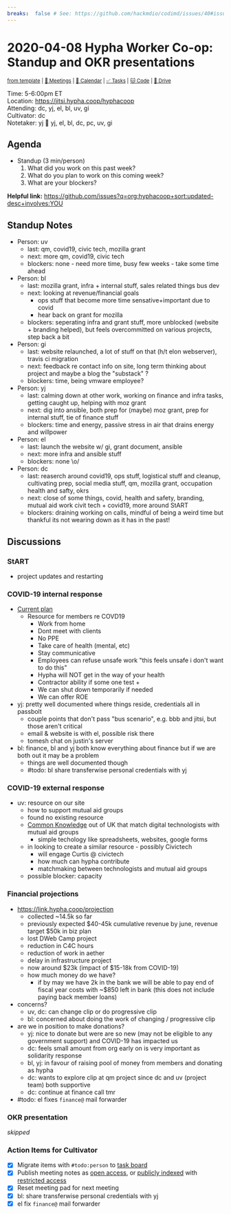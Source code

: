```yaml
---
breaks:  false # See: https://github.com/hackmdio/codimd/issues/40#issuecomment-172927690
---
```

# 2020-04-08 Hypha Worker Co-op: Standup and OKR presentations

<sup>[from template][template] | [:notebook: Meetings][meetings] | [:date: Calendar][calendar] | [:white_check_mark: Tasks][tasks] | [:cat: Code][gh] | [:open_file_folder: Drive][drive]</sup>

Time:       5-6:00pm ET  
Location:   https://jitsi.hypha.coop/hyphacoop  
Attending:  dc, yj, el, bl, uv, gi  
Cultivator: dc  
Notetaker:  yj :raising_hand: yj, el, bl, dc, pc, uv, gi 

## Agenda

- Standup (3 min/person)
  1. What did you work on this past week?
  2. What do you plan to work on this coming week?
  3. What are your blockers?
  
**Helpful link:** https://github.com/issues?q=org:hyphacoop+sort:updated-desc+involves:YOU

## Standup Notes

- Person: uv
	- last: qm, covid19, civic tech, mozilla grant
	- next: more qm, covid19, civic tech
	- blockers: none - need more time, busy few weeks - take some time ahead
- Person: bl
	- last: mozilla grant, infra + internal stuff, sales related things bus dev
	- next: looking at revenue/financial goals
	    - ops stuff that become more time sensative+important due to covid
        - hear back on grant for mozilla
	- blockers: seperating infra and grant stuff, more unblocked (website + branding helped), but feels overcommitted on various projects, step back a bit
- Person: gi
	- last: website relaunched, a lot of stuff on that (h/t elon webserver), travis ci migration
	- next: feedback re contact info on site, long term thinking about project and maybe a blog the "substack" ?
	- blockers: time, being vmware employee?
- Person: yj
	- last: calming down at other work, working on finance and infra tasks, getting caught up, helping with moz grant
	- next: dig into ansible, both prep for (maybe) moz grant, prep for internal stuff, tie of finance stuff 
	- blockers: time and energy, passive stress in air that drains energy and willpower
- Person: el
	- last: launch the website w/ gi, grant document, ansible
	- next: more infra and ansible stuff
	- blockers: none \o/
- Person: dc
	- last: reaserch around covid19, ops stuff, logistical stuff and cleanup, cultivating prep, social media stuff, qm, mozilla grant, occupation health and safty, okrs
	- next: close of some things, covid, health and safety, branding, mutual aid work civit tech + covid19, more around StART
	- blockers: draining working on calls, mindful of being a weird time but thankful its not wearing down as it has in the past!

## Discussions

### StART

- project updates and restarting

### COVID-19 internal response

- [Current plan](https://hackmd.io/EdvBv_45TjW8sq1aKZgKcA?both#)
    - Resource for members re COVD19
        - Work from home
        - Dont meet with clients
        - No PPE
        - Take care of health (mental, etc)
        - Stay communicative
        - Employees can refuse unsafe work "this feels unsafe i don't want to do this"
        - Hypha will NOT get in the way of your health
        - Contractor ability if some one test +
        - We can shut down temporarily if needed
        - We can offer ROE
- yj: pretty well documented where things reside, credentials all in passbolt
    - couple points that don't pass "bus scenario", e.g. bbb and jitsi, but those aren't critical
    - email & website is with el, possible risk there
    - tomesh chat on justin's server
- bl: finance, bl and yj both know everything about finance but if we are both out it may be a problem
    - things are well documented though
    - #todo: bl share transferwise personal credentials with yj

### COVID-19 external response

- uv: resource on our site
    - how to support mutual aid groups
    - found no existing resource
    - [Common Knowledge](https://commonknowledge.coop) out of UK that match digital technologists with mutual aid groups
        - simple techology like spreadsheets, websites, google forms
    - in looking to create a similar resource - possibly Civictech
        - will engage Curtis @ civictech
        - how much can hypha contribute
        - matchmaking between technologists and mutual aid groups
    - possible blocker: capacity

### Financial projections

- https://link.hypha.coop/projection
    - collected ~14.5k so far
    - previously expected $40-45k cumulative revenue by june, revenue target $50k in biz plan
    - lost DWeb Camp project
    - reduction in C4C hours
    - reduction of work in aether
    - delay in infrastructure project
    - now around $23k (impact of $15-18k from COVID-19)
    - how much money do we have?
        - if by may we have 2k in the bank we will be able to pay end of fiscal year costs with ~$850 left in bank (this does not include paying back member loans)
- concerns?
    - uv, dc: can change clip or do progressive clip
    - bl: concerned about doing the work of changing / progressive clip
- are we in position to make donations?
    - yj: nice to donate but were are so new (may not be eligible to any government support) and COVID-19 has impacted us
    - dc: feels small amount from org early on is very important as solidarity response
    - bl, yj: in favour of raising pool of money from members and donating as hypha
    - dc: wants to explore clip at qm project since dc and uv (project team) both supportive
    - dc: continue at finance call tmr
- #todo: el fixes `finance@` mail forwarder

### OKR presentation 

_skipped_

### Action Items for Cultivator

- [x] Migrate items with `#todo:person` to [task board][tasks]
- [x] Publish meeting notes as [open access][public], or [publicly indexed][index] with [restricted access][private]
- [x] Reset meeting pad for next meeting
- [x] bl: share transferwise personal credentials with yj
- [x] el fix `finance@` mail forwarder

<!-- Links: Important -->
[template]: https://link.hypha.coop/standup-template
[meetings]: https://link.hypha.coop/meetings
[calendar]: https://link.hypha.coop/calendar
[tasks]:    https://link.hypha.coop/tasks
[gh]:       https://link.hypha.coop/gh
[drive]:    https://link.hypha.coop/drive

<!-- Links: Archive -->
[public]:   https://github.com/hyphacoop/organizing/new/master?filename=_posts/meeting-notes/2020-MM-DD-standup.md
[index]:    https://github.com/hyphacoop/organizing/new/master?filename=_posts/private/meeting-notes/2020-MM-DD-standup.md&value=Empty%20file%20for%20public%20indexing%20of%20access-restricted%20file.
[private]:  https://github.com/hyphacoop/organizing-private/new/master?filename=meeting-notes/2020-MM-DD-standup.md
